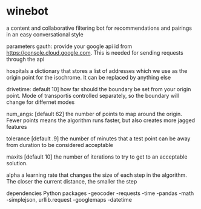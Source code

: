 # winebot
a content and collaborative filtering bot for recommendations and pairings in an easy conversational style

parameters
gauth:
provide your google api id from https://console.cloud.google.com. This is needed for sending requests through the api

hospitals
a dictionary that stores a list of addresses which we use as the origin point for the isochrome. It can be replaced by anything else

drivetime: default 10]
how far should the boundary be set from your origin point. Mode of transportis controlled separately, so the boundary will change for differnet modes

num_angs: [default 62]
the number of points to map around the origin. Fewer points means the algorithm runs faster, but also creates more jagged features

tolerance [default .9]
the number of minutes that a test point can be away from duration to be considered acceptable

maxits [default 10]
the number of iterations to try to get to an acceptable solution.

alpha
a learning rate that changes the size of each step in the algorithm. The closer the current distance, the smaller the step

dependencies
Python packages
-geocoder -requests -time -pandas -math -simplejson, urllib.request -googlemaps -datetime
